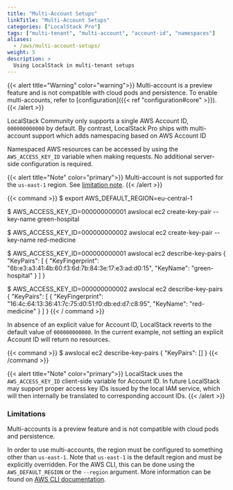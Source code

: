 ```yaml
---
title: "Multi-Account Setups"
linkTitle: "Multi-Account Setups"
categories: ["LocalStack Pro"]
tags: ["multi-tenant", "multi-account", "account-id", "namespaces"]
aliases:
  - /aws/multi-account-setups/
weight: 5
description: >
  Using LocalStack in multi-tenant setups
---
```


{{< alert title="Warning" color="warning">}}
Multi-account is a preview feature and is not compatible with cloud pods and persistence.
To enable multi-accounts, refer to [configuration]({{< ref "configuration#core" >}}).
{{< /alert >}}


LocalStack Community only supports a single AWS Account ID, `000000000000` by default.
By contrast, LocalStack Pro ships with multi-account support which adds namespacing based on AWS Account ID

Namespaced AWS resources can be accessed by using the `AWS_ACCESS_KEY_ID` variable when making requests.
No additional server-side configuration is required.

{{< alert title="Note" color="primary">}}
Multi-account is not supported for the `us-east-1` region.
See [limitation note](#limitations).
{{< /alert >}}

{{< command >}}
$ export AWS_DEFAULT_REGION=eu-central-1

$ AWS_ACCESS_KEY_ID=000000000001 awslocal ec2 create-key-pair --key-name green-hospital

$ AWS_ACCESS_KEY_ID=000000000002 awslocal ec2 create-key-pair --key-name red-medicine

$ AWS_ACCESS_KEY_ID=000000000001 awslocal ec2 describe-key-pairs
{
    "KeyPairs": [
        {
            "KeyFingerprint": "6b:e3:a3:41:4b:60:f3:6d:7b:84:3e:17:e3:ad:d0:15",
            "KeyName": "green-hospital"
        }
    ]
}

$ AWS_ACCESS_KEY_ID=000000000002 awslocal ec2 describe-key-pairs
{
    "KeyPairs": [
        {
            "KeyFingerprint": "16:4c:64:13:36:41:7c:75:d0:51:f0:db:ed:d7:c8:95",
            "KeyName": "red-medicine"
        }
    ]
}
{{< / command >}}

In absence of an explicit value for Account ID, LocalStack reverts to the default value of `000000000000`.
In the current example, not setting an explicit Account ID will return no resources.

{{< command >}}
$ awslocal ec2 describe-key-pairs
{
    "KeyPairs": []
}
{{< /command >}}

{{< alert title="Note" color="primary">}}
LocalStack uses the `AWS_ACCESS_KEY_ID` client-side variable for Account ID.
In future LocalStack may support proper access key IDs issued by the local IAM service, which will then internally be translated to corresponding account IDs.
{{< /alert >}}

### Limitations

Multi-accounts is a preview feature and is not compatible with cloud pods and persistence.

In order to use multi-accounts, the region must be configured to something other than `us-east-1`.
Note that `us-east-1` is the default region and must be explicitly overridden.
For the AWS CLI, this can be done using the `AWS_DEFAULT_REGION` or the `--region` argument.
More information can be found on [AWS CLI documentation](https://docs.aws.amazon.com/cli/latest/userguide/cli-chap-configure.html).

